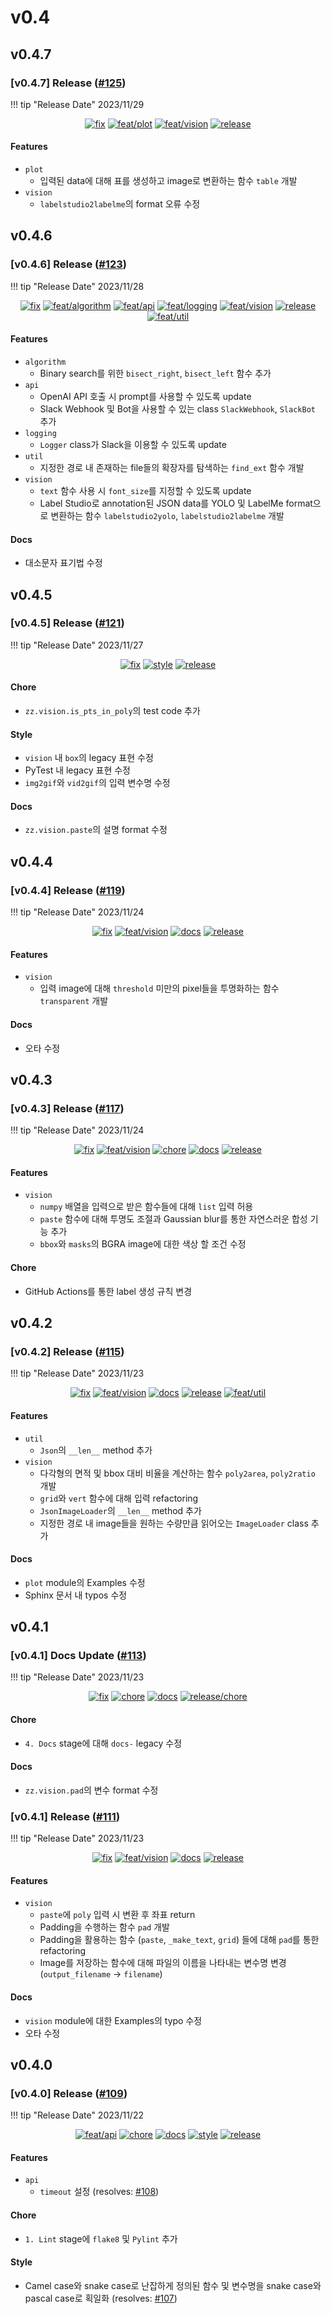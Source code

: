 # v0.4

## v0.4.7

<h3>[v0.4.7] Release (<a href=https://github.com/Zerohertz/zerohertzLib/pull/125>#125</a>)</h3>

!!! tip "Release Date"
    2023/11/29

<p align="center">
<a href="https://github.com/Zerohertz/zerohertzLib/pulls?q=is:pr label:fix"><img src="https://img.shields.io/badge/fix-d73a4a?style=flat-square&logo=github" alt="fix"/></a>
<a href="https://github.com/Zerohertz/zerohertzLib/pulls?q=is:pr label:feat/plot"><img src="https://img.shields.io/badge/feat/plot-968B14?style=flat-square&logo=github" alt="feat/plot"/></a>
<a href="https://github.com/Zerohertz/zerohertzLib/pulls?q=is:pr label:feat/vision"><img src="https://img.shields.io/badge/feat/vision-D1F9CB?style=flat-square&logo=github" alt="feat/vision"/></a>
<a href="https://github.com/Zerohertz/zerohertzLib/pulls?q=is:pr label:release"><img src="https://img.shields.io/badge/release-00FF00?style=flat-square&logo=github" alt="release"/></a>
</p>


<h4>Features</h4>

+ `plot`
    + 입력된 data에 대해 표를 생성하고 image로 변환하는 함수 `table` 개발
+ `vision`
    + `labelstudio2labelme`의 format 오류 수정

## v0.4.6

<h3>[v0.4.6] Release (<a href=https://github.com/Zerohertz/zerohertzLib/pull/123>#123</a>)</h3>

!!! tip "Release Date"
    2023/11/28

<p align="center">
<a href="https://github.com/Zerohertz/zerohertzLib/pulls?q=is:pr label:fix"><img src="https://img.shields.io/badge/fix-d73a4a?style=flat-square&logo=github" alt="fix"/></a>
<a href="https://github.com/Zerohertz/zerohertzLib/pulls?q=is:pr label:feat/algorithm"><img src="https://img.shields.io/badge/feat/algorithm-0759DE?style=flat-square&logo=github" alt="feat/algorithm"/></a>
<a href="https://github.com/Zerohertz/zerohertzLib/pulls?q=is:pr label:feat/api"><img src="https://img.shields.io/badge/feat/api-541B9A?style=flat-square&logo=github" alt="feat/api"/></a>
<a href="https://github.com/Zerohertz/zerohertzLib/pulls?q=is:pr label:feat/logging"><img src="https://img.shields.io/badge/feat/logging-477A5E?style=flat-square&logo=github" alt="feat/logging"/></a>
<a href="https://github.com/Zerohertz/zerohertzLib/pulls?q=is:pr label:feat/vision"><img src="https://img.shields.io/badge/feat/vision-D1F9CB?style=flat-square&logo=github" alt="feat/vision"/></a>
<a href="https://github.com/Zerohertz/zerohertzLib/pulls?q=is:pr label:release"><img src="https://img.shields.io/badge/release-00FF00?style=flat-square&logo=github" alt="release"/></a>
<a href="https://github.com/Zerohertz/zerohertzLib/pulls?q=is:pr label:feat/util"><img src="https://img.shields.io/badge/feat/util-DEBEAA?style=flat-square&logo=github" alt="feat/util"/></a>
</p>


<h4>Features</h4>

+ `algorithm`
    + Binary search를 위한 `bisect_right`, `bisect_left` 함수 추가
+ `api`
    + OpenAI API 호출 시 prompt를 사용할 수 있도록 update
    + Slack Webhook 및 Bot을 사용할 수 있는 class `SlackWebhook`, `SlackBot` 추가
+ `logging`
    + `Logger` class가 Slack을 이용할 수 있도록 update
+ `util`
    + 지정한 경로 내 존재하는 file들의 확장자를 탐색하는 `find_ext` 함수 개발
+ `vision`
    + `text` 함수 사용 시 `font_size`를 지정할 수 있도록 update
    + Label Studio로 annotation된 JSON data를 YOLO 및 LabelMe format으로 변환하는 함수 `labelstudio2yolo`, `labelstudio2labelme` 개발

<h4>Docs</h4>

+ 대소문자 표기법 수정

## v0.4.5

<h3>[v0.4.5] Release (<a href=https://github.com/Zerohertz/zerohertzLib/pull/121>#121</a>)</h3>

!!! tip "Release Date"
    2023/11/27

<p align="center">
<a href="https://github.com/Zerohertz/zerohertzLib/pulls?q=is:pr label:fix"><img src="https://img.shields.io/badge/fix-d73a4a?style=flat-square&logo=github" alt="fix"/></a>
<a href="https://github.com/Zerohertz/zerohertzLib/pulls?q=is:pr label:style"><img src="https://img.shields.io/badge/style-03A17F?style=flat-square&logo=github" alt="style"/></a>
<a href="https://github.com/Zerohertz/zerohertzLib/pulls?q=is:pr label:release"><img src="https://img.shields.io/badge/release-00FF00?style=flat-square&logo=github" alt="release"/></a>
</p>


<h4>Chore</h4>

+ `zz.vision.is_pts_in_poly`의 test code 추가

<h4>Style</h4>

+ `vision` 내 `box`의 legacy 표현 수정
+ PyTest 내 legacy 표현 수정
+ `img2gif`와 `vid2gif`의 입력 변수명 수정

<h4>Docs</h4>

+ `zz.vision.paste`의 설명 format 수정

## v0.4.4

<h3>[v0.4.4] Release (<a href=https://github.com/Zerohertz/zerohertzLib/pull/119>#119</a>)</h3>

!!! tip "Release Date"
    2023/11/24

<p align="center">
<a href="https://github.com/Zerohertz/zerohertzLib/pulls?q=is:pr label:fix"><img src="https://img.shields.io/badge/fix-d73a4a?style=flat-square&logo=github" alt="fix"/></a>
<a href="https://github.com/Zerohertz/zerohertzLib/pulls?q=is:pr label:feat/vision"><img src="https://img.shields.io/badge/feat/vision-D1F9CB?style=flat-square&logo=github" alt="feat/vision"/></a>
<a href="https://github.com/Zerohertz/zerohertzLib/pulls?q=is:pr label:docs"><img src="https://img.shields.io/badge/docs-E1B40A?style=flat-square&logo=github" alt="docs"/></a>
<a href="https://github.com/Zerohertz/zerohertzLib/pulls?q=is:pr label:release"><img src="https://img.shields.io/badge/release-00FF00?style=flat-square&logo=github" alt="release"/></a>
</p>


<h4>Features</h4>

+ `vision`
    + 입력 image에 대해 ``threshold`` 미만의 pixel들을 투명화하는 함수 `transparent` 개발

<h4>Docs</h4>

+ 오타 수정

## v0.4.3

<h3>[v0.4.3] Release (<a href=https://github.com/Zerohertz/zerohertzLib/pull/117>#117</a>)</h3>

!!! tip "Release Date"
    2023/11/24

<p align="center">
<a href="https://github.com/Zerohertz/zerohertzLib/pulls?q=is:pr label:fix"><img src="https://img.shields.io/badge/fix-d73a4a?style=flat-square&logo=github" alt="fix"/></a>
<a href="https://github.com/Zerohertz/zerohertzLib/pulls?q=is:pr label:feat/vision"><img src="https://img.shields.io/badge/feat/vision-D1F9CB?style=flat-square&logo=github" alt="feat/vision"/></a>
<a href="https://github.com/Zerohertz/zerohertzLib/pulls?q=is:pr label:chore"><img src="https://img.shields.io/badge/chore-fef2c0?style=flat-square&logo=github" alt="chore"/></a>
<a href="https://github.com/Zerohertz/zerohertzLib/pulls?q=is:pr label:docs"><img src="https://img.shields.io/badge/docs-E1B40A?style=flat-square&logo=github" alt="docs"/></a>
<a href="https://github.com/Zerohertz/zerohertzLib/pulls?q=is:pr label:release"><img src="https://img.shields.io/badge/release-00FF00?style=flat-square&logo=github" alt="release"/></a>
</p>


<h4>Features</h4>

+ `vision`
    + `numpy` 배열을 입력으로 받은 함수들에 대해 `list` 입력 허용
    + `paste` 함수에 대해 투명도 조절과 Gaussian blur를 통한 자연스러운 합성 기능 추가
    + `bbox`와 `masks`의 BGRA image에 대한 색상 할 조건 수정

<h4>Chore</h4>

+ GitHub Actions를 통한 label 생성 규칙 변경

## v0.4.2

<h3>[v0.4.2] Release (<a href=https://github.com/Zerohertz/zerohertzLib/pull/115>#115</a>)</h3>

!!! tip "Release Date"
    2023/11/23

<p align="center">
<a href="https://github.com/Zerohertz/zerohertzLib/pulls?q=is:pr label:fix"><img src="https://img.shields.io/badge/fix-d73a4a?style=flat-square&logo=github" alt="fix"/></a>
<a href="https://github.com/Zerohertz/zerohertzLib/pulls?q=is:pr label:feat/vision"><img src="https://img.shields.io/badge/feat/vision-D1F9CB?style=flat-square&logo=github" alt="feat/vision"/></a>
<a href="https://github.com/Zerohertz/zerohertzLib/pulls?q=is:pr label:docs"><img src="https://img.shields.io/badge/docs-E1B40A?style=flat-square&logo=github" alt="docs"/></a>
<a href="https://github.com/Zerohertz/zerohertzLib/pulls?q=is:pr label:release"><img src="https://img.shields.io/badge/release-00FF00?style=flat-square&logo=github" alt="release"/></a>
<a href="https://github.com/Zerohertz/zerohertzLib/pulls?q=is:pr label:feat/util"><img src="https://img.shields.io/badge/feat/util-DEBEAA?style=flat-square&logo=github" alt="feat/util"/></a>
</p>


<h4>Features</h4>

+ `util`
    + `Json`의 `__len__` method 추가
+ `vision`
    + 다각형의 면적 및 bbox 대비 비율을 계산하는 함수 `poly2area`, `poly2ratio` 개발
    + `grid`와 `vert` 함수에 대해 입력 refactoring
    + `JsonImageLoader`의 `__len__` method 추가
    + 지정한 경로 내 image들을 원하는 수량만큼 읽어오는 `ImageLoader` class 추가

<h4>Docs</h4>

+ `plot` module의 Examples 수정
+ Sphinx 문서 내 typos 수정

## v0.4.1

<h3>[v0.4.1] Docs Update (<a href=https://github.com/Zerohertz/zerohertzLib/pull/113>#113</a>)</h3>

!!! tip "Release Date"
    2023/11/23

<p align="center">
<a href="https://github.com/Zerohertz/zerohertzLib/pulls?q=is:pr label:fix"><img src="https://img.shields.io/badge/fix-d73a4a?style=flat-square&logo=github" alt="fix"/></a>
<a href="https://github.com/Zerohertz/zerohertzLib/pulls?q=is:pr label:chore"><img src="https://img.shields.io/badge/chore-fef2c0?style=flat-square&logo=github" alt="chore"/></a>
<a href="https://github.com/Zerohertz/zerohertzLib/pulls?q=is:pr label:docs"><img src="https://img.shields.io/badge/docs-E1B40A?style=flat-square&logo=github" alt="docs"/></a>
<a href="https://github.com/Zerohertz/zerohertzLib/pulls?q=is:pr label:release/chore"><img src="https://img.shields.io/badge/release/chore-22FD7F?style=flat-square&logo=github" alt="release/chore"/></a>
</p>


<h4>Chore</h4>

+ `4. Docs` stage에 대해 `docs-` legacy 수정

<h4>Docs</h4>

+ `zz.vision.pad`의 변수 format 수정

<h3>[v0.4.1] Release (<a href=https://github.com/Zerohertz/zerohertzLib/pull/111>#111</a>)</h3>

!!! tip "Release Date"
    2023/11/23

<p align="center">
<a href="https://github.com/Zerohertz/zerohertzLib/pulls?q=is:pr label:fix"><img src="https://img.shields.io/badge/fix-d73a4a?style=flat-square&logo=github" alt="fix"/></a>
<a href="https://github.com/Zerohertz/zerohertzLib/pulls?q=is:pr label:feat/vision"><img src="https://img.shields.io/badge/feat/vision-D1F9CB?style=flat-square&logo=github" alt="feat/vision"/></a>
<a href="https://github.com/Zerohertz/zerohertzLib/pulls?q=is:pr label:docs"><img src="https://img.shields.io/badge/docs-E1B40A?style=flat-square&logo=github" alt="docs"/></a>
<a href="https://github.com/Zerohertz/zerohertzLib/pulls?q=is:pr label:release"><img src="https://img.shields.io/badge/release-00FF00?style=flat-square&logo=github" alt="release"/></a>
</p>


<h4>Features</h4>

+ `vision`
    + `paste`에 `poly` 입력 시 변환 후 좌표 return
    + Padding을 수행하는 함수 `pad` 개발
    + Padding을 활용하는 함수 (`paste`, `_make_text`, `grid`) 들에 대해 `pad`를 통한 refactoring
    + Image를 저장하는 함수에 대해 파일의 이름을 나타내는 변수명 변경 (`output_filename` → `filename`)

<h4>Docs</h4>

+ `vision` module에 대한 Examples의 typo 수정
+ 오타 수정

## v0.4.0

<h3>[v0.4.0] Release (<a href=https://github.com/Zerohertz/zerohertzLib/pull/109>#109</a>)</h3>

!!! tip "Release Date"
    2023/11/22

<p align="center">
<a href="https://github.com/Zerohertz/zerohertzLib/pulls?q=is:pr label:feat/api"><img src="https://img.shields.io/badge/feat/api-541B9A?style=flat-square&logo=github" alt="feat/api"/></a>
<a href="https://github.com/Zerohertz/zerohertzLib/pulls?q=is:pr label:chore"><img src="https://img.shields.io/badge/chore-fef2c0?style=flat-square&logo=github" alt="chore"/></a>
<a href="https://github.com/Zerohertz/zerohertzLib/pulls?q=is:pr label:docs"><img src="https://img.shields.io/badge/docs-E1B40A?style=flat-square&logo=github" alt="docs"/></a>
<a href="https://github.com/Zerohertz/zerohertzLib/pulls?q=is:pr label:style"><img src="https://img.shields.io/badge/style-03A17F?style=flat-square&logo=github" alt="style"/></a>
<a href="https://github.com/Zerohertz/zerohertzLib/pulls?q=is:pr label:release"><img src="https://img.shields.io/badge/release-00FF00?style=flat-square&logo=github" alt="release"/></a>
</p>


<h4>Features</h4>

+ `api`
    + `timeout` 설정 (resolves: <a href="https://github.com/Zerohertz/zerohertzLib/issues/108">#108</a>)

<h4>Chore</h4>

+ `1. Lint` stage에 `flake8` 및 `Pylint` 추가

<h4>Style</h4>

+ Camel case와 snake case로 난잡하게 정의된 함수 및 변수명을 snake case와 pascal case로 획일화 (resolves: <a href="https://github.com/Zerohertz/zerohertzLib/issues/107">#107</a>)

